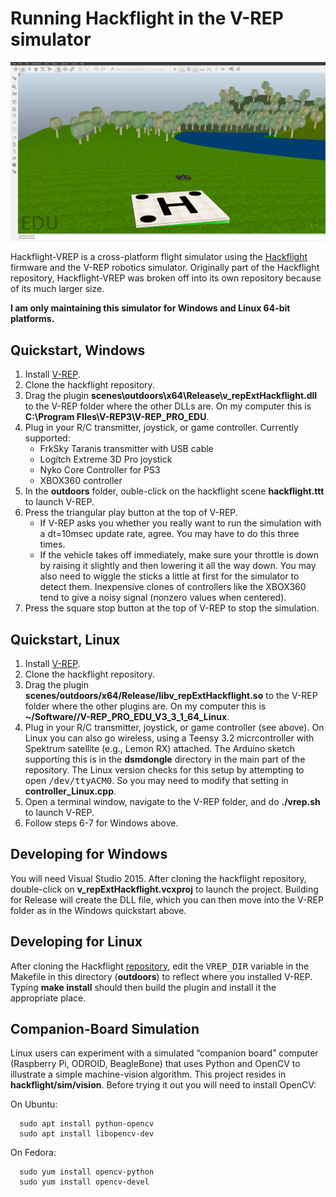 # Running Hackflight in the V-REP simulator

<img src="hackflight.png">

Hackflight-VREP is a cross-platform flight simulator using the 
[Hackflight](https://github.com/simondlevy/Hackflight) firmware and the
V-REP robotics simulator.  Originally part of the Hackflight repository,
Hackflight-VREP was broken off into its own repository because of its much
larger size.

<b>I am only maintaining this simulator for Windows and Linux 64-bit platforms.</b>

## Quickstart, Windows

1. Install <a href="http://www.coppeliarobotics.com/downloads.html">V-REP</a>.
2. Clone the hackflight repository.
3. Drag the plugin <b>scenes\outdoors\x64\Release\v_repExtHackflight.dll</b>
to the V-REP folder where the other DLLs are. On my computer this is
<b>C:\Program FIles\V-REP3\V-REP_PRO_EDU</b>.
4. Plug in your R/C transmitter, joystick, or game controller. Currently supported:
    * FrkSky Taranis transmitter with USB cable
    * Logitch Extreme 3D Pro joystick
    * Nyko Core Controller for PS3
    * XBOX360 controller
5. In the <b>outdoors</b> folder, ouble-click on the hackflight scene <b>hackflight.ttt</b> 
to launch V-REP.
6. Press the triangular play button at the top of V-REP.
    * If V-REP asks you whether you really want to run the simulation with a dt=10msec
update rate, agree.  You may have to do this three times.
    * If the vehicle takes off immediately, make sure your throttle is down by
raising it slightly and then lowering it all the way down.  You may also need to wiggle
the sticks a little at first for the simulator to detect them.  Inexpensive clones of 
controllers like the XBOX360 tend to give a noisy signal (nonzero values when
centered).
7. Press the square stop button at the top of V-REP to stop the simulation.


## Quickstart, Linux

1. Install <a href="http://www.coppeliarobotics.com/downloads.html">V-REP</a>.
2. Clone the hackflight repository.
3. Drag the plugin <b>scenes/outdoors/x64/Release/libv_repExtHackflight.so</b>
to the V-REP folder where the other plugins are. On my computer this is
<b>~/Software//V-REP_PRO_EDU_V3_3_1_64_Linux</b>.
4. Plug in your R/C transmitter, joystick, or game controller (see above).  On Linux you can
also go wireless, using a Teensy 3.2 micrcontroller with Spektrum satellite (e.g., Lemon RX) attached.
The Arduino sketch supporting this is in the <b>dsmdongle</b> directory in the main part of the repository.
The Linux version checks for this setup by attempting to open <tt>/dev/ttyACM0</tt>.  So you may need
to modify that setting in <b>controller_Linux.cpp</b>.
5. Open a terminal window, navigate to the V-REP folder, and do <b>./vrep.sh</b> to launch V-REP.
6. Follow steps 6-7 for Windows above.

## Developing for Windows

You will need Visual Studio 2015.  After cloning the hackflight repository,
double-click on <b>v_repExtHackflight.vcxproj</b> to launch the project.
Building for Release will create the DLL file, which you can then move into the
V-REP folder as in the Windows quickstart above.  

## Developing for Linux

After cloning the Hackflight <a href="https://github.com/simdlevy/Hackflight">repository</a>, 
edit the <tt>VREP\_DIR</tt> variable in the Makefile in this directory
(<b>outdoors</b>) to reflect where you installed V-REP.  Typing <b>make
install</b> should then build the plugin and install it the appropriate place.

## Companion-Board Simulation

Linux users can experiment with a simulated &ldquo;companion board&rdquo; computer
(Raspberry Pi, ODROID, BeagleBone) that uses Python and OpenCV to illustrate a 
simple machine-vision algorithm.  This project resides in <b>hackflight/sim/vision</b>.
Before trying it out you will need to install OpenCV:  

On Ubuntu:
```
  sudo apt install python-opencv
  sudo apt install libopencv-dev
```


On Fedora:

```
  sudo yum install opencv-python
  sudo yum install opencv-devel
```


